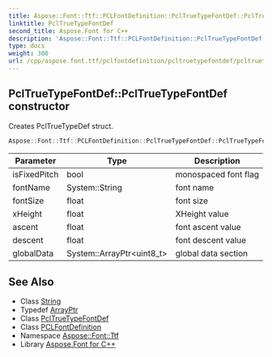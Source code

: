```yaml
---
title: Aspose::Font::Ttf::PCLFontDefinition::PclTrueTypeFontDef::PclTrueTypeFontDef constructor
linktitle: PclTrueTypeFontDef
second_title: Aspose.Font for C++
description: 'Aspose::Font::Ttf::PCLFontDefinition::PclTrueTypeFontDef::PclTrueTypeFontDef constructor. Creates PclTrueTypeDef struct in C++.'
type: docs
weight: 300
url: /cpp/aspose.font.ttf/pclfontdefinition/pcltruetypefontdef/pcltruetypefontdef/
---
```

## PclTrueTypeFontDef::PclTrueTypeFontDef constructor


Creates PclTrueTypeDef struct.

```cpp
Aspose::Font::Ttf::PCLFontDefinition::PclTrueTypeFontDef::PclTrueTypeFontDef(bool isFixedPitch, System::String fontName, float fontSize, float xHeight, float ascent, float descent, System::ArrayPtr<uint8_t> globalData)
```


| Parameter | Type | Description |
| --- | --- | --- |
| isFixedPitch | bool | monospaced font flag |
| fontName | System::String | font name |
| fontSize | float | font size |
| xHeight | float | XHeight value |
| ascent | float | font ascent value |
| descent | float | font descent value |
| globalData | System::ArrayPtr\<uint8_t\> | global data section |

## See Also

* Class [String](../../../../system/string/)
* Typedef [ArrayPtr](../../../../system/arrayptr/)
* Class [PclTrueTypeFontDef](../)
* Class [PCLFontDefinition](../../)
* Namespace [Aspose::Font::Ttf](../../../)
* Library [Aspose.Font for C++](../../../../)
